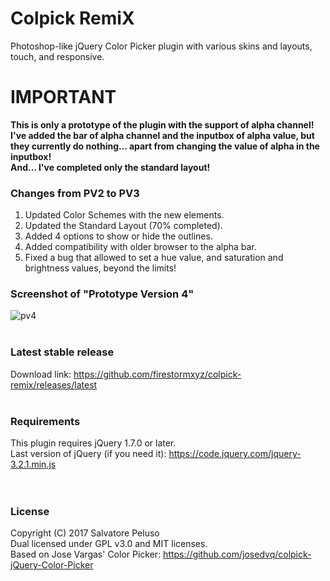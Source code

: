 # Colpick RemiX
Photoshop-like jQuery Color Picker plugin with various skins and layouts, touch, and responsive. <br>

# IMPORTANT
<b> This is only a prototype of the plugin with the support of alpha channel! <br>
I've added the bar of alpha channel and the inputbox of alpha value, but they currently do nothing... apart from changing the value of alpha in the inputbox! <br>
And... I've completed only the standard layout! </b>

### Changes from PV2 to PV3
1. Updated Color Schemes with the new elements.
2. Updated the Standard Layout (70% completed).
3. Added 4 options to show or hide the outlines.
4. Added compatibility with older browser to the alpha bar.
5. Fixed a bug that allowed to set a hue value, and saturation and brightness values, beyond the limits!


### Screenshot of "Prototype Version 4"
![pv4](https://user-images.githubusercontent.com/32025549/32614140-e2279676-c56c-11e7-8ac9-88ae855440f8.png) <br><br>


### Latest stable release
Download link: <a href="https://github.com/firestormxyz/colpick-remix/releases/latest">https://github.com/firestormxyz/colpick-remix/releases/latest</a> <br><br>

### Requirements
This plugin requires jQuery 1.7.0 or later. <br>
Last version of jQuery (if you need it): <a href="https://code.jquery.com/jquery-3.2.1.min.js">https://code.jquery.com/jquery-3.2.1.min.js</a> <br><br><br>


### License
Copyright (C) 2017 Salvatore Peluso <br>
Dual licensed under GPL v3.0 and MIT licenses. <br>
Based on Jose Vargas' Color Picker: <a href="https://github.com/josedvq/colpick-jQuery-Color-Picker">https://github.com/josedvq/colpick-jQuery-Color-Picker</a>
